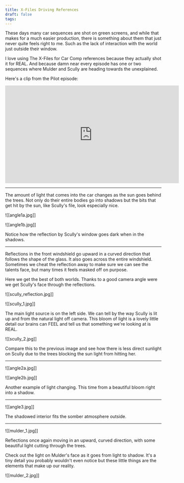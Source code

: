 ```yaml
---
title: X-Files Driving References
draft: false
tags:
---
```

These days many car sequences are shot on green screens, and while that makes for a much easier production, there is something about them that just never quite feels right to me. Such as the lack of interaction with the world just outside their window.

I love using The X-Files for Car Comp references because they actually shot it for REAL. And because damn near every episode has one or two sequences where Mulder and Scully are heading towards the unexplained.

Here's a clip from the Pilot episode:

<iframe width="560" height="315" src="https://www.youtube.com/embed/lI06WS9VzUk" title="YouTube video player" frameborder="0" allow="accelerometer; autoplay; clipboard-write; encrypted-media; gyroscope; picture-in-picture; web-share" allowfullscreen></iframe>

---

The amount of light that comes into the car changes as the sun goes behind the trees. Not only do their entire bodies go into shadows but the bits that get hit by the sun, like Scully's file, look especially nice.

![[angle1a.jpg]]


![[angle1b.jpg]]

Notice how the reflection by Scully's window goes dark when in the shadows. 

---

Reflections in the front windshield go upward in a curved direction that follows the shape of the glass. It also goes across the entire windshield. Sometimes we cheat the reflection away to make sure we can see the talents face, but many times it feels masked off on purpose.

Here we get the best of both worlds. Thanks to a good camera angle were we get Scully's face through the reflections.

![[scully_reflection.jpg]]


![[scully_1.jpg]]

The main light source is on the left side. We can tell by the way Scully is lit up and from the natural light off camera. This bloom of light is a lovely little detail our brains can FEEL and tell us that something we're looking at is REAL.

![[scully_2.jpg]]

Compare this to the previous image and see how there is less direct sunlight on Scully due to the trees blocking the sun light from hitting her.

---


![[angle2a.jpg]]

![[angle2b.jpg]]

Another example of light changing. This time from a beautiful bloom right into a shadow.

---


![[angle3.jpg]]

The shadowed interior fits the somber atmosphere outside.

---

![[mulder_1.jpg]]

Reflections once again moving in an upward, curved direction, with some beautiful light cutting through the trees.

Check out the light on Mulder's face as it goes from light to shadow. It's a tiny detail you probably wouldn't even notice but these little things are the elements that make up our reality.

![[mulder_2.jpg]]
